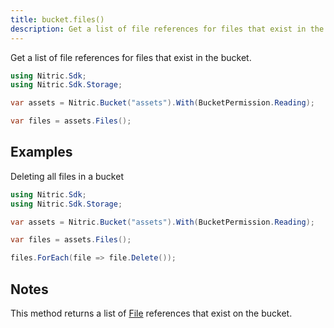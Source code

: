 ```yaml
---
title: bucket.files()
description: Get a list of file references for files that exist in the bucket.
---
```


Get a list of file references for files that exist in the bucket.

```c#
using Nitric.Sdk;
using Nitric.Sdk.Storage;

var assets = Nitric.Bucket("assets").With(BucketPermission.Reading);

var files = assets.Files();
```

## Examples

Deleting all files in a bucket

```c#
using Nitric.Sdk;
using Nitric.Sdk.Storage;

var assets = Nitric.Bucket("assets").With(BucketPermission.Reading);

var files = assets.Files();

files.ForEach(file => file.Delete());
```

## Notes

This method returns a list of [File](./bucket-file) references that exist on the bucket.
